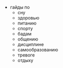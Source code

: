 - гайды по 
	- сну
	- здоровью
	- питанию
	- спорту
	- бадам
	- общению
	- дисциплине
	- самообразованию
	- тревоге
	- отдыху